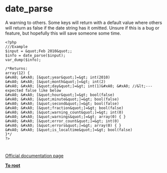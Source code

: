 # date_parse





A warning to others. Some keys will return with a default value where others will return as false if the date string has it omitted. Unsure if this is a bug or feature, but hopefully this will save someone some time.


```
<?php
///Example
$input = &quot;Feb 2010&quot;;
$info = date_parse($input);
var_dump($info);

/*Returns:
array(12) { 
&#xA0; &#xA0; [&quot;year&quot;]=&gt; int(2010)
&#xA0; &#xA0; [&quot;month&quot;]=&gt; int(2)
&#xA0; &#xA0; [&quot;day&quot;]=&gt; int(1)&#xA0; &#xA0; //&lt;---expected false like below
&#xA0; &#xA0; [&quot;hour&quot;]=&gt; bool(false)
&#xA0; &#xA0; [&quot;minute&quot;]=&gt; bool(false)
&#xA0; &#xA0; [&quot;second&quot;]=&gt; bool(false)
&#xA0; &#xA0; [&quot;fraction&quot;]=&gt; bool(false)
&#xA0; &#xA0; [&quot;warning_count&quot;]=&gt; int(0)
&#xA0; &#xA0; [&quot;warnings&quot;]=&gt; array(0) { }
&#xA0; &#xA0; [&quot;error_count&quot;]=&gt; int(0)
&#xA0; &#xA0; [&quot;errors&quot;]=&gt; array(0) { }
&#xA0; &#xA0; [&quot;is_localtime&quot;]=&gt; bool(false)
}*/
?>
```



  

#

[Official documentation page](https://www.php.net/manual/en/function.date-parse.php)

**[To root](/README.md)**